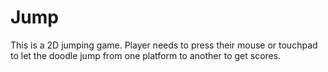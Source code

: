 # Jump
This is a 2D jumping game. Player needs to press their mouse or touchpad to let the doodle jump from one platform to another to get scores. 
